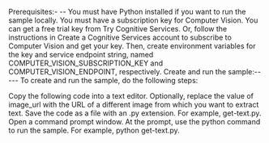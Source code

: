 Prerequisites:-	--
You must have Python installed if you want to run the sample locally.
You must have a subscription key for Computer Vision. You can get a free trial key from Try Cognitive Services. Or, follow the instructions in Create a Cognitive Services account to subscribe to Computer Vision and get your key. Then, create environment variables for the key and service endpoint string, named COMPUTER_VISION_SUBSCRIPTION_KEY and COMPUTER_VISION_ENDPOINT, respectively.
Create and run the sample:-----
To create and run the sample, do the following steps:

Copy the following code into a text editor.
Optionally, replace the value of image_url with the URL of a different image from which you want to extract text.
Save the code as a file with an .py extension. For example, get-text.py.
Open a command prompt window.
At the prompt, use the python command to run the sample. For example, python get-text.py.
